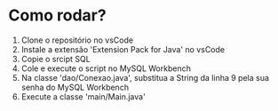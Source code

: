 ﻿# Como rodar?

 1. Clone o repositório no vsCode
 2. Instale a extensão 'Extension Pack for Java' no vsCode
 3. Copie o srcipt SQL
 4. Cole e execute o script no MySQL Workbench
 5. Na classe 'dao/Conexao.java', substitua a String da linha 9 pela sua senha do MySQL Workbench
 6. Execute a classe 'main/Main.java' 

